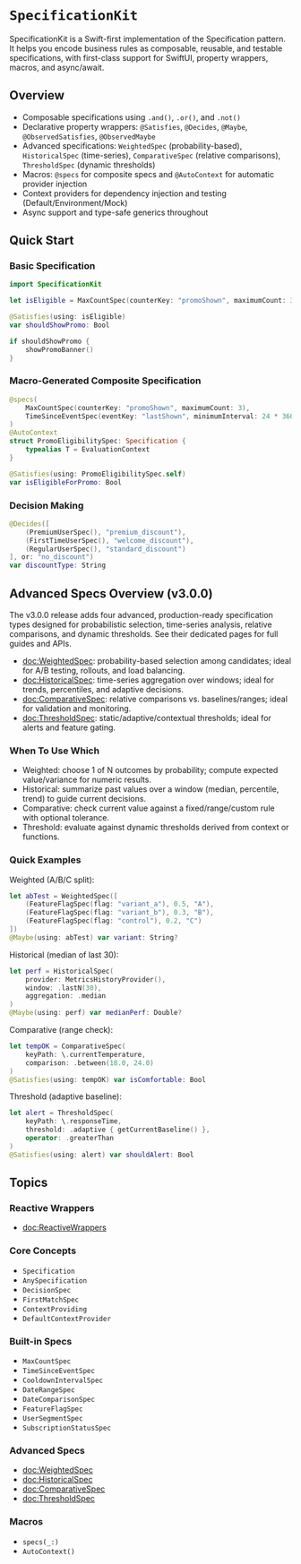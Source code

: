 # ``SpecificationKit``

SpecificationKit is a Swift-first implementation of the Specification pattern.
It helps you encode business rules as composable, reusable, and testable specifications,
with first-class support for SwiftUI, property wrappers, macros, and async/await.

## Overview

- Composable specifications using `.and()`, `.or()`, and `.not()`
- Declarative property wrappers: `@Satisfies`, `@Decides`, `@Maybe`, `@ObservedSatisfies`, `@ObservedMaybe`
- Advanced specifications: `WeightedSpec` (probability-based), `HistoricalSpec` (time-series), `ComparativeSpec` (relative comparisons), `ThresholdSpec` (dynamic thresholds)
- Macros: `@specs` for composite specs and `@AutoContext` for automatic provider injection
- Context providers for dependency injection and testing (Default/Environment/Mock)
- Async support and type-safe generics throughout

## Quick Start

### Basic Specification
```swift
import SpecificationKit

let isEligible = MaxCountSpec(counterKey: "promoShown", maximumCount: 3)

@Satisfies(using: isEligible)
var shouldShowPromo: Bool

if shouldShowPromo {
    showPromoBanner()
}
```

### Macro-Generated Composite Specification
```swift
@specs(
    MaxCountSpec(counterKey: "promoShown", maximumCount: 3),
    TimeSinceEventSpec(eventKey: "lastShown", minimumInterval: 24 * 3600)
)
@AutoContext
struct PromoEligibilitySpec: Specification {
    typealias T = EvaluationContext
}

@Satisfies(using: PromoEligibilitySpec.self)
var isEligibleForPromo: Bool
```

### Decision Making
```swift
@Decides([
    (PremiumUserSpec(), "premium_discount"),
    (FirstTimeUserSpec(), "welcome_discount"),
    (RegularUserSpec(), "standard_discount")
], or: "no_discount")
var discountType: String
```

## Advanced Specs Overview (v3.0.0)

The v3.0.0 release adds four advanced, production-ready specification types designed for probabilistic selection, time-series analysis, relative comparisons, and dynamic thresholds. See their dedicated pages for full guides and APIs.

- <doc:WeightedSpec>: probability-based selection among candidates; ideal for A/B testing, rollouts, and load balancing.
- <doc:HistoricalSpec>: time-series aggregation over windows; ideal for trends, percentiles, and adaptive decisions.
- <doc:ComparativeSpec>: relative comparisons vs. baselines/ranges; ideal for validation and monitoring.
- <doc:ThresholdSpec>: static/adaptive/contextual thresholds; ideal for alerts and feature gating.

### When To Use Which

- Weighted: choose 1 of N outcomes by probability; compute expected value/variance for numeric results.
- Historical: summarize past values over a window (median, percentile, trend) to guide current decisions.
- Comparative: check current value against a fixed/range/custom rule with optional tolerance.
- Threshold: evaluate against dynamic thresholds derived from context or functions.

### Quick Examples

Weighted (A/B/C split):
```swift
let abTest = WeightedSpec([
    (FeatureFlagSpec(flag: "variant_a"), 0.5, "A"),
    (FeatureFlagSpec(flag: "variant_b"), 0.3, "B"),
    (FeatureFlagSpec(flag: "control"), 0.2, "C")
])
@Maybe(using: abTest) var variant: String?
```

Historical (median of last 30):
```swift
let perf = HistoricalSpec(
    provider: MetricsHistoryProvider(),
    window: .lastN(30),
    aggregation: .median
)
@Maybe(using: perf) var medianPerf: Double?
```

Comparative (range check):
```swift
let tempOK = ComparativeSpec(
    keyPath: \.currentTemperature,
    comparison: .between(18.0, 24.0)
)
@Satisfies(using: tempOK) var isComfortable: Bool
```

Threshold (adaptive baseline):
```swift
let alert = ThresholdSpec(
    keyPath: \.responseTime,
    threshold: .adaptive { getCurrentBaseline() },
    operator: .greaterThan
)
@Satisfies(using: alert) var shouldAlert: Bool
```

## Topics

### Reactive Wrappers

- <doc:ReactiveWrappers>

### Core Concepts

- ``Specification``
- ``AnySpecification``
- ``DecisionSpec``
- ``FirstMatchSpec``
- ``ContextProviding``
- ``DefaultContextProvider``

### Built-in Specs

- ``MaxCountSpec``
- ``TimeSinceEventSpec``
- ``CooldownIntervalSpec``
- ``DateRangeSpec``
- ``DateComparisonSpec``
- ``FeatureFlagSpec``
- ``UserSegmentSpec``
- ``SubscriptionStatusSpec``

### Advanced Specs

- <doc:WeightedSpec>
- <doc:HistoricalSpec>
- <doc:ComparativeSpec>
- <doc:ThresholdSpec>

### Macros

- ``specs(_:)``
- ``AutoContext()``
